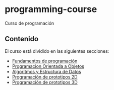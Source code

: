# programming-course
Curso de programación


## Contenido
El curso está dividido en las siguientes secciones:
* [Fundamentos de programación](01-fundamentos/README.md)
* [Programacion Orientada a Objetos](02-oop/README.md)
* [Algoritmos y Estructura de Datos](03-algoritmos-y-estructuras/README.md)
* [Programación de prototipos 2D](04-2d/README.ms)
* [Programación de prototipos 3D](04-3d/README.md)


